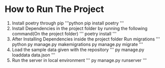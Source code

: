 # How to Run The Project
1. Install poetry through pip
      '''python
            pip install poetry
      '''
 2. Install Dependencies in the project folder by running the following command(On the project folder)
      '''
        poetry install
      '''
 3. After Installing Dependencies inside the project folder Run migrations
     '''
     python
     py manage.py makemigrations
     py manage.py migrate
     '''
 4. Load the sample data given with the repository
    '''
      py manage.py loaddata data.json
    '''
 5. Run the server in local environment
    '''
    py manage.py runserver
    '''
   
